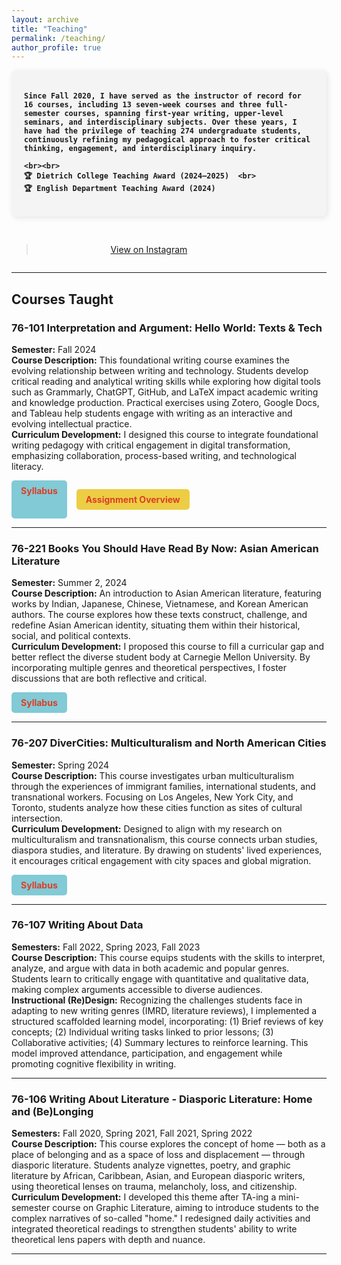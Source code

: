 ```yaml
---
layout: archive
title: "Teaching"
permalink: /teaching/
author_profile: true
---
```


<div style="display: flex; align-items: center; justify-content: space-between; gap: 30px; flex-wrap: wrap;">

  <!-- Left: Yellow Text Box -->
  <div style="flex: 2; background-color: #f4f4f4; padding: 20px; border-radius: 8px; 
              box-shadow: 2px 2px 10px rgba(0, 0, 0, 0.1); font-weight: bold;
              min-width: 300px; max-width: 600px;">


    Since Fall 2020, I have served as the instructor of record for 16 courses, including 13 seven-week courses and three full-semester courses, spanning first-year writing, upper-level seminars, and interdisciplinary subjects. Over these years, I have had the privilege of teaching 274 undergraduate students, continuously refining my pedagogical approach to foster critical thinking, engagement, and interdisciplinary inquiry.

    <br><br>
    🏆 Dietrich College Teaching Award (2024–2025)  <br>
    🏆 English Department Teaching Award (2024)  

  </div>

  <!-- Right: Instagram Embed -->
  <div style="flex: 1; text-align: center; min-width: 300px; max-width: 400px;">
    <blockquote class="instagram-media" 
                data-instgrm-permalink="https://www.instagram.com/p/DFnYv-9RyE5/?igsh=MTFmZG04aXBhZ290bA==" 
                data-instgrm-version="14" 
                style="max-width: 100%;">
      <p><a href="https://www.instagram.com/p/DFnYv-9RyE5/?igsh=MTFmZG04aXBhZ290bA==" target="_blank">
        View on Instagram
      </a></p>
    </blockquote>
    <script async src="https://www.instagram.com/embed.js"></script>
  </div>

</div>

---

## **Courses Taught**  

### **76-101 Interpretation and Argument: Hello World: Texts & Tech**
**Semester:** Fall 2024  
**Course Description:** This foundational writing course examines the evolving relationship between writing and technology. Students develop critical reading and analytical writing skills while exploring how digital tools such as Grammarly, ChatGPT, GitHub, and LaTeX impact academic writing and knowledge production. Practical exercises using Zotero, Google Docs, and Tableau help students engage with writing as an interactive and evolving intellectual practice.  
**Curriculum Development:** I designed this course to integrate foundational writing pedagogy with critical engagement in digital transformation, emphasizing collaboration, process-based writing, and technological literacy. 

<div style="display: flex; gap: 15px;">
  <a href="https://drive.google.com/file/d/14EPHNBaSJ4SHcSrv0Vup58DiO-KusVo7/view?usp=drive_link" target="_blank" 
     style="display: inline-block; padding: 8px 15px; background-color: #81CAD6; color: #DC3E26; 
            text-decoration: none; border-radius: 5px; font-weight: bold;">
    Syllabus
  </a>

  <a href="https://drive.google.com/file/d/1cUGwVi9HcWS2A5labG2X9s1Einy52fIG/view?usp=drive_link" target="_blank" 
     style="display: inline-block; padding: 8px 15px; background-color: #EDCD44; color: #DC3E26; 
            text-decoration: none; border-radius: 5px; font-weight: bold;">
    Assignment Overview
  </a>
</div>


---

### **76-221 Books You Should Have Read By Now: Asian American Literature**  
**Semester:** Summer 2, 2024  
**Course Description:** An introduction to Asian American literature, featuring works by Indian, Japanese, Chinese, Vietnamese, and Korean American authors. The course explores how these texts construct, challenge, and redefine Asian American identity, situating them within their historical, social, and political contexts.  
**Curriculum Development:** I proposed this course to fill a curricular gap and better reflect the diverse student body at Carnegie Mellon University. By incorporating multiple genres and theoretical perspectives, I foster discussions that are both reflective and critical.  

<a href="https://drive.google.com/file/d/1Ajy7XUDvxzJVIeUeoMzzhJEdMQaGu0MJ/view?usp=drive_link" target="_blank" 
   style="display: inline-block; padding: 8px 15px; background-color: #81CAD6; color: #DC3E26; 
          text-decoration: none; border-radius: 5px; font-weight: bold;">
  Syllabus
</a>

---

### **76-207 DiverCities: Multiculturalism and North American Cities**  
**Semester:** Spring 2024  
**Course Description:** This course investigates urban multiculturalism through the experiences of immigrant families, international students, and transnational workers. Focusing on Los Angeles, New York City, and Toronto, students analyze how these cities function as sites of cultural intersection.  
**Curriculum Development:** Designed to align with my research on multiculturalism and transnationalism, this course connects urban studies, diaspora studies, and literature. By drawing on students' lived experiences, it encourages critical engagement with city spaces and global migration.  

<a href="https://drive.google.com/file/d/1-ie5oll97nW3862mGvIAESh7hJmV4meb/view?usp=drive_link" target="_blank" 
   style="display: inline-block; padding: 8px 15px; background-color: #81CAD6; color: #DC3E26; 
          text-decoration: none; border-radius: 5px; font-weight: bold;">
  Syllabus
</a>

---

### **76-107 Writing About Data**  
**Semesters:** Fall 2022, Spring 2023, Fall 2023  
**Course Description:** This course equips students with the skills to interpret, analyze, and argue with data in both academic and popular genres. Students learn to critically engage with quantitative and qualitative data, making complex arguments accessible to diverse audiences.  
**Instructional (Re)Design:** Recognizing the challenges students face in adapting to new writing genres (IMRD, literature reviews), I implemented a structured scaffolded learning model, incorporating: (1) Brief reviews of key concepts; (2) Individual writing tasks linked to prior lessons; (3) Collaborative activities; (4) Summary lectures to reinforce learning. This model improved attendance, participation, and engagement while promoting cognitive flexibility in writing.  

---

### **76-106 Writing About Literature - Diasporic Literature: Home and (Be)Longing**  
**Semesters:** Fall 2020, Spring 2021, Fall 2021, Spring 2022  
**Course Description:** This course explores the concept of home — both as a place of belonging and as a space of loss and displacement — through diasporic literature. Students analyze vignettes, poetry, and graphic literature by African, Caribbean, Asian, and European diasporic writers, using theoretical lenses on trauma, melancholy, loss, and citizenship.  
**Curriculum Development:** I developed this theme after TA-ing a mini-semester course on Graphic Literature, aiming to introduce students to the complex narratives of so-called "home." I redesigned daily activities and integrated theoretical readings to strengthen students' ability to write theoretical lens papers with depth and nuance.  

---
